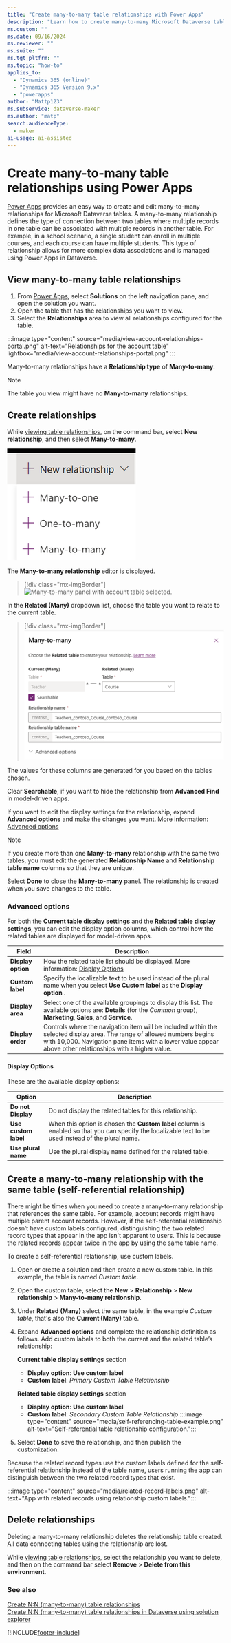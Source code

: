 ```yaml
---
title: "Create many-to-many table relationships with Power Apps"
description: "Learn how to create many-to-many Microsoft Dataverse table relationships with Power Apps"
ms.custom: ""
ms.date: 09/16/2024
ms.reviewer: ""
ms.suite: ""
ms.tgt_pltfrm: ""
ms.topic: "how-to"
applies_to: 
  - "Dynamics 365 (online)"
  - "Dynamics 365 Version 9.x"
  - "powerapps"
author: "Mattp123"
ms.subservice: dataverse-maker
ms.author: "matp"
search.audienceType: 
  - maker
ai-usage: ai-assisted
---
```

# Create many-to-many table relationships using Power Apps

[Power Apps](https://make.powerapps.com/?utm_source=padocs&utm_medium=linkinadoc&utm_campaign=referralsfromdoc) provides an easy way to create and edit many-to-many relationships for Microsoft Dataverse tables. A many-to-many relationship defines the type of connection between two tables where multiple records in one table can be associated with multiple records in another table. For example, in a school scenario, a single student can enroll in multiple courses, and each course can have multiple students. This type of relationship allows for more complex data associations and is managed using Power Apps in Dataverse.

## View many-to-many table relationships

1. From [Power Apps](https://make.powerapps.com/?utm_source=padocs&utm_medium=linkinadoc&utm_campaign=referralsfromdoc), select **Solutions** on the left navigation pane, and open the solution you want.
1. Open the table that has the relationships you want to view.
1. Select the **Relationships** area to view all relationships configured for the table.

:::image type="content" source="media/view-account-relationships-portal.png" alt-text="Relationships for the account table" lightbox="media/view-account-relationships-portal.png" :::

Many-to-many relationships have a **Relationship type** of **Many-to-many**.

> [!NOTE]
> The table you view might have no **Many-to-many** relationships.

## Create relationships

While [viewing table relationships](#view-many-to-many-table-relationships), on the command bar, select **New relationship**, and then select **Many-to-many**.

![Select type of relationship.](media/add-relationship-menu-portal.png)

The **Many-to-many relationship** editor is displayed.

> [!div class="mx-imgBorder"] 
> ![Many-to-many panel with account table selected.](media/many-to-many-panel-1.png)

In the **Related (Many)** dropdown list, choose the table you want to relate to the current table.

> [!div class="mx-imgBorder"] 
> ![Many-to-many panel with More Options selected.](media/many-to-many-panel-2.png)

The values for these columns are generated for you based on the tables chosen.

Clear **Searchable**, if you want to hide the relationship from **Advanced Find** in model-driven apps.

If you want to edit the display settings for the relationship, expand **Advanced options** and make the changes you want. More information: [Advanced options](#advanced-options)

> [!NOTE]
> If you create more than one **Many-to-many** relationship with the same two tables, you must edit the generated **Relationship Name** and **Relationship table name** columns so that they are unique.

Select **Done** to close the **Many-to-many** panel. The relationship is created when you save changes to the table.

### Advanced options

For both the **Current table display settings** and the **Related table display settings**, you can edit the display option columns, which control how the related tables are displayed for model-driven apps.

|Field|Description|
|--|--|
|**Display option**|How the related table list should be displayed. More information: [Display Options](#display-options)|
|**Custom label**|Specify the localizable text to be used instead of the plural name when you select **Use Custom label** as the **Display option** .|
|**Display area**|Select one of the available groupings to display this list. The available options are: **Details** (for the *Common* group), **Marketing**, **Sales**, and **Service**. |
|**Display order**|Controls where the navigation item will be included within the selected display area. The range of allowed numbers begins with 10,000. Navigation pane items with a lower value appear above other relationships with a higher value.|

#### Display Options

These are the available display options:

|Option|Description|
|--|--|
|**Do not Display**|Do not display the related tables for this relationship.|
|**Use custom label**|When this option is chosen the **Custom label** column is enabled so that you can specify the localizable text to be used instead of the plural name.|
|**Use plural name**|Use the plural display name defined for the related table.|

## Create a many-to-many relationship with the same table (self-referential relationship)

There might be times when you need to create a many-to-many relationship that references the same table. For example, account records might have multiple parent account records. However, if the self-referential relationship doesn’t have custom labels configured, distinguishing the two related record types that appear in the app isn't apparent to users. This is because the related records appear twice in the app by using the same table name.

To create a self-referential relationship, use custom labels.

1. Open or create a solution and then create a new custom table. In this example, the table is named *Custom table*.
1. Open the custom table, select the **New** > **Relationship** > **New relationship** > **Many-to-many relationship**.
1. Under **Related (Many)** select the same table, in the example *Custom table*, that's also the **Current (Many)** table.
1. Expand **Advanced options** and complete the relationship definition as follows. Add custom labels to both the current and the related table’s relationship:

   **Current table display settings** section
   - **Display option**: **Use custom label**
   - **Custom label**: *Primary Custom Table Relationship*

   **Related table display settings** section
   - **Display option**: **Use custom label**
   - **Custom label**: *Secondary Custom Table Relationship*
   :::image type="content" source="media/self-referencing-table-example.png" alt-text="Self-referential table relationship configuration.":::
1. Select **Done** to save the relationship, and then publish the customization.

Because the related record types use the custom labels defined for the self-referential relationship instead of the table name, users running the app can distinguish between the two related record types that exist.

:::image type="content" source="media/related-record-labels.png" alt-text="App with related records using relationship custom labels.":::

## Delete relationships

Deleting a many-to-many relationship deletes the relationship table created. All data connecting tables using the relationship are lost.

While [viewing table relationships](#view-many-to-many-table-relationships), select the relationship you want to delete, and then on the command bar select **Remove** > **Delete from this environment**.

### See also

[Create N:N (many-to-many) table relationships](create-edit-nn-relationships.md)<br />
[Create N:N (many-to-many) table relationships in Dataverse using solution explorer](create-edit-nn-relationships-solution-explorer.md)


[!INCLUDE[footer-include](../../includes/footer-banner.md)]
